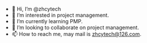 - 👋 Hi, I’m @zhcytech
- 👀 I’m interested in project management.
- 🌱 I’m currently learning PMP.
- 💞️ I’m looking to collaborate on project management.
- 📫 How to reach me, may mail is zhcytech@126.com.

<!---
zhcytech/zhcytech is a ✨ special ✨ repository because its `README.md` (this file) appears on your GitHub profile.
You can click the Preview link to take a look at your changes.
--->
